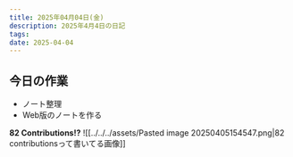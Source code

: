```yaml
---
title: 2025年04月04日(金)
description: 2025年4月4日の日記
tags:
date: 2025-04-04
---
```

## 今日の作業
- ノート整理
- Web版のノートを作る

**82 Contributions!?**
![[../../../assets/Pasted image 20250405154547.png|82 contributionsって書いてる画像]]

